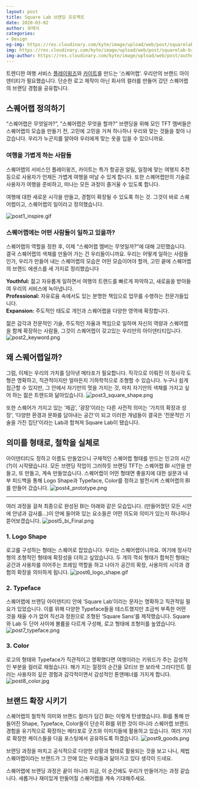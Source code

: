 ```yaml
---
layout: post
title: Square Lab 브랜딩 프로젝트
date: 2020-03-02
author: 유태식
categories: 
- Design
og-img: https://res.cloudinary.com/kyte/image/upload/web/post/squarelab-branding/og_cover.jpg
img: https://res.cloudinary.com/kyte/image/upload/web/post/squarelab-branding/cover.jpg
img-author: https://res.cloudinary.com/kyte/image/upload/web/post/author/taesik.jpg
---
```


트렌디한 여행 서비스 [플레이윙즈](https://www.playwings.co.kr/about)와 [카이트](https://kyte.travel/)를 만드는 ‘스퀘어랩’. 우리만의 브랜드 아이덴티티가 필요했습니다. 단순한 로고 제작이 아닌 회사의 컬러를 만들어 갔던 스퀘어랩의 브랜딩 경험을 공유합니다.

## 스퀘어랩 정의하기

“스퀘어랩은 무엇일까?”, “스퀘어랩은 무엇을 할까?” 브랜딩을 위해 모인 TFT 멤버들은 스퀘어랩의 모습을 만들기 전, 고민에 고민을 거쳐 하나하나 우리와 맞는 것들을 찾아 나갔습니다. 우리가 누군지를 알아야 우리에게 맞는 옷을 입을 수 있으니까요. 

### 여행을 가볍게 하는 사람들

스퀘어랩의 서비스인 플레이윙즈, 카이트는 특가 항공권 알림, 일정에 맞는 여행지 추천 등으로 사용자가 언제든 가볍게 여행을 떠날 수 있게 합니다. 또한 스퀘어랩만의 기술로 사용자가 여행을 준비하고, 떠나는 모든 과정이 즐거울 수 있도록 합니다.

여행에 대한 새로운 시각을 만들고, 경험이 확장될 수 있도록 하는 것. 그것이 바로 스퀘어랩이고, 스퀘어랩의 일이라고 정의했습니다.

![post1_inspire.gif]({{site.cloudinary}}/web/post/squarelab-branding/post1_inspire.gif)

### 스퀘어랩에는 어떤 사람들이 일하고 있을까? 

스퀘어랩의 역할을 정한 후, 이제 “스퀘어랩 멤버는 무엇일까?”에 대해 고민했습니다. 결국 스퀘어랩의 색채를 만들어 가는 건 우리들이니까요. 우리는 어떻게 일하는 사람들인가, 우리가 만들어 내는 스퀘어랩의 모습은 어떤 모습이어야 할까, 고민 끝에 스퀘어랩의 브랜드 에센스를 세 가지로 정리했습니다

**Youthful:** 젊고 자유롭게 일하면서 여행의 트렌드를 빠르게 파악하고, 새로움을 받아들여 우리의 서비스에 녹아냅니다.<br>
**Professional:** 자유로움 속에서도 있는 분명한 책임으로 업무를 수행하는 전문가들입니다.<br>
**Expansion:** 주도적인 태도로 개인과 스퀘어랩을 다양한 영역에 확장합니다.

젊은 감각과 전문적인 기술, 주도적인 자율과 책임으로 일하며 자신의 역량과 스퀘어랩을 함께 확장하는 사람들, 그것이 스퀘어랩이 갖고있는 우리만의 아이덴티티입니다.
![post2_keyword.png]({{site.cloudinary}}/web/post/squarelab-branding/post2_keyword.png) 

## 왜 스퀘어랩일까?

그럼, 이제는 우리의 가치를 담아낸 메타포가 필요합니다. 직각으로 이뤄진 이 정사각 도형은 명확하고, 직관적이지만 얼마든지 기하학적으로 조형할 수 있습니다.
누구나 쉽게 접근할 수 있지만, 그 안에서 자기만의 멋을 가지는 것, 마치 자기만의 색채를 가지고 싶어 하는 젊은 트렌드와 닮아있습니다.
![post3_square_shape.png]({{site.cloudinary}}/web/post/squarelab-branding/post3_square_shape.png)

또한 스퀘어가 가지고 있는 ‘제곱’, ‘광장’이라는 다른 사전적 의미는 ‘가치의 확장과 성장', ‘다양한 환경과 문화를 담아내는 공간'이 되고 이러한 개념들이 결국은 ‘전문적인 기술을 가진 집단’이라는 Lab과 합쳐져 Square Lab이 됐습니다.
   
## 의미를 형태로, 철학을 실체로

아이덴티티도 정하고 이름도 만들었으니 구체적인 스퀘어랩 형태를 만드는 인고의 시간(?)이 시작됐습니다. 모든 브랜딩 작업이 그러하듯 브랜딩 TFT는 스퀘어랩 BI 시안을 만들고, 또 만들고, 계속 만들었습니다. 스퀘어랩이 어떤 형태면 좋을지에 대한 설문과 내부 피드백을 통해 Logo Shape과 Typeface, Color를 정하고 발전시켜 스퀘어랩의 BI를 만들어 갔습니다.
![post4_prototype.png]({{site.cloudinary}}/web/post/squarelab-branding/post4_prototype.png) 

---

여러 과정을 걸쳐 최종으로 완성된 BI는 아래와 같은 모습입니다. (만들어졌던 모든 시안에 안녕과 감사를…)이 안에 들어와 있는 요소들은 어떤 의도와 의미가 있는지 하나하나 뜯어보겠습니다.
![post5_bi_Final.png]({{site.cloudinary}}/web/post/squarelab-branding/post5_bi_Final.png) 

### 1. Logo Shape

로고를 구성하는 형태는 스퀘어로 잡았습니다. 우리는 스퀘어랩이니까요. 여기에 정사각형의 조형적인 형태에 확장성을 더하고 싶었습니다. 두 개의 꺽쇠 형태가 합쳐진 형태는 공간과 사용자를 이어주는 프레임 역할을 하고 나아가 공간의 확장, 사용자의 시각과 경험의 확장을 의미하게 됩니다.
![post6_logo_shape.gif]({{site.cloudinary}}/web/post/squarelab-branding/post6_logo_shape.gif)
    
### 2. Typeface
스퀘어랩에 브랜딩 아이덴티티 안에 ‘Square Lab’이라는 문자는 명확하고 직관적일 필요가 있었습니다. 이를 위해 다양한 Typeface들을 테스트했지만 조금씩 부족한 어떤 것을 채울 수가 없어 직선과 정원으로 조형된 ‘Square Sans’를 제작했습니다. Square와 Lab 두 단어 사이에 볼륨을 다르게 구성해, 로고 형태에 조형미를 높였습니다.
![post7_typeface.png]({{site.cloudinary}}/web/post/squarelab-branding/post7_typeface.png) 

### 3. Color

로고의 형태와 Typeface가 직관적이고 명확했다면 여행이라는 키워드가 주는 감성적인 부분을 컬러로 채웠습니다. 해가 지는 절정의 순간을 모티브 한 보라색 그라디언트 컬러는 사용자의 깊은 경험과 감각적이면서 감성적인 톤앤매너를 가지게 합니다.
![post8_color.jpg]({{site.cloudinary}}/web/post/squarelab-branding/post8_color.jpg) 

## 브랜드 확장 시키기

스퀘어랩의 철학적 의미와 브랜드 컬러가 담긴 BI는 이렇게 탄생했습니다. BI를 통해 만들어진 Shape, Typeface, Color들이 단순히 BI를 위한 것이 아니라 스퀘어랩 브랜드 경험을 유기적으로 확장하는 메타포로 굿즈와 이미지들에 활용하고 있습니다. 여러 가지로 확장한 케이스들을 다음 포스팅에서 공유하도록 하겠습니다.
![post9_goods.png]({{site.cloudinary}}/web/post/squarelab-branding/post9_goods.png) 

브랜딩 과정을 마치고 공식적으로 다양한 상황과 형태로 활용되는 것을 보고 나니, 제법 스퀘어랩이라는 브랜드가 그 안에 있는 우리들과 닮아가고 있다 생각이 드네요.

스퀘어랩에 브랜딩 과정은 끝이 아니라 지금, 이 순간에도 우리가 만들어가는 과정 같습니다. 새롭거나 재미있게 만들어질 스퀘어랩을 계속 기대해주세요.